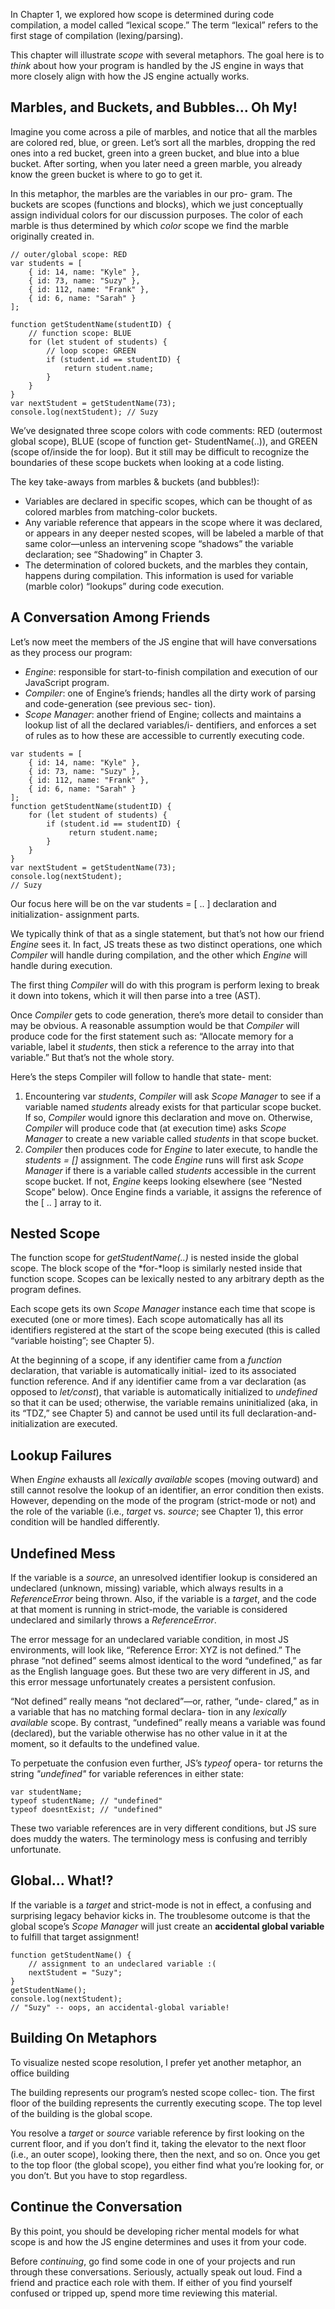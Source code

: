In Chapter 1, we explored how scope is determined during code compilation, a model called “lexical scope.” The term “lexical” refers to the first stage of compilation (lexing/parsing).

This chapter will illustrate *scope* with several metaphors. The goal here is to *think* about how your program is handled by the JS engine in ways that more closely align with how the JS engine actually works.

## Marbles, and Buckets, and Bubbles... Oh My!
Imagine you come across a pile of marbles, and notice that all the marbles are colored red, blue, or green. Let’s sort all the marbles, dropping the red ones into a red bucket, green into a green bucket, and blue into a blue bucket. After sorting, when you later need a green marble, you already know the green bucket is where to go to get it.

In this metaphor, the marbles are the variables in our pro- gram. The buckets are scopes (functions and blocks), which we just conceptually assign individual colors for our discussion purposes. The color of each marble is thus determined by which *color* scope we find the marble originally created in.
```Js
// outer/global scope: RED
var students = [
    { id: 14, name: "Kyle" }, 
    { id: 73, name: "Suzy" }, 
    { id: 112, name: "Frank" }, 
    { id: 6, name: "Sarah" }
];

function getStudentName(studentID) {
    // function scope: BLUE
    for (let student of students) { 
        // loop scope: GREEN
        if (student.id == studentID) { 
            return student.name;
        } 
    }
}
var nextStudent = getStudentName(73); 
console.log(nextStudent); // Suzy
```
We’ve designated three scope colors with code comments: RED (outermost global scope), BLUE (scope of function get- StudentName(..)), and GREEN (scope of/inside the for loop). But it still may be difficult to recognize the boundaries of these scope buckets when looking at a code listing.

The key take-aways from marbles & buckets (and bubbles!):

- Variables are declared in specific scopes, which can be thought of as colored marbles from matching-color buckets.
- Any variable reference that appears in the scope where it was declared, or appears in any deeper nested scopes, will be labeled a marble of that same color—unless an intervening scope “shadows” the variable declaration; see “Shadowing” in Chapter 3.
- The determination of colored buckets, and the marbles they contain, happens during compilation. This information is used for variable (marble color) “lookups” during code execution.

## A Conversation Among Friends
Let’s now meet the members of the JS engine that will have conversations as they process our program:
- *Engine*: responsible for start-to-finish compilation and execution of our JavaScript program.
- *Compiler*: one of Engine’s friends; handles all the dirty work of parsing and code-generation (see previous sec- tion).
- *Scope Manager*: another friend of Engine; collects and maintains a lookup list of all the declared variables/i- dentifiers, and enforces a set of rules as to how these are accessible to currently executing code.
```Js
var students = [
    { id: 14, name: "Kyle" }, 
    { id: 73, name: "Suzy" }, 
    { id: 112, name: "Frank" }, 
    { id: 6, name: "Sarah" }
];
function getStudentName(studentID) { 
    for (let student of students) {
        if (student.id == studentID) {
             return student.name;
        } 
    }
}
var nextStudent = getStudentName(73);
console.log(nextStudent);
// Suzy
```
Our focus here will be on the var students = [ .. ] declaration and initialization- assignment parts.

We typically think of that as a single statement, but that’s not how our friend *Engine* sees it. In fact, JS treats these as two distinct operations, one which *Compiler* will handle during compilation, and the other which *Engine* will handle during execution.

The first thing *Compiler* will do with this program is perform lexing to break it down into tokens, which it will then parse into a tree (AST).

Once *Compiler* gets to code generation, there’s more detail to consider than may be obvious. A reasonable assumption would be that *Compiler* will produce code for the first statement such as: “Allocate memory for a variable, label it *students*, then stick a reference to the array into that variable.” But that’s not the whole story.

Here’s the steps Compiler will follow to handle that state- ment:
1. Encountering var *students*, *Compiler* will ask *Scope Manager* to see if a variable named *students* already exists for that particular scope bucket. If so, *Compiler* would ignore this declaration and move on. Otherwise, *Compiler* will produce code that (at execution time) asks *Scope Manager* to create a new variable called *students* in that scope bucket.
2. *Compiler* then produces code for *Engine* to later execute, to handle the *students = []* assignment. The code *Engine* runs will first ask *Scope Manager* if there is a variable called *students* accessible in the current scope bucket. If not, *Engine* keeps looking elsewhere (see “Nested Scope” below). Once Engine finds a variable, it assigns the reference of the [ .. ] array to it.

## Nested Scope
The function scope for *getStudentName(..)* is nested inside the global scope. The block scope of the *for-*loop is similarly nested inside that function scope. Scopes can be lexically nested to any arbitrary depth as the program defines.

Each scope gets its own *Scope Manager* instance each time that scope is executed (one or more times). Each scope automatically has all its identifiers registered at the start of the scope being executed (this is called “variable hoisting”; see Chapter 5).

At the beginning of a scope, if any identifier came from a *function* declaration, that variable is automatically initial- ized to its associated function reference. And if any identifier came from a var declaration (as opposed to *let/const*), that variable is automatically initialized to *undefined* so that it can be used; otherwise, the variable remains uninitialized (aka, in its “TDZ,” see Chapter 5) and cannot be used until its full declaration-and-initialization are executed.

## Lookup Failures
When *Engine* exhausts all *lexically available* scopes (moving outward) and still cannot resolve the lookup of an identifier, an error condition then exists. However, depending on the mode of the program (strict-mode or not) and the role of the variable (i.e., *target* vs. *source*; see Chapter 1), this error condition will be handled differently.
## Undefined Mess
If the variable is a *source*, an unresolved identifier lookup is considered an undeclared (unknown, missing) variable, which always results in a *ReferenceError* being thrown. Also, if the variable is a *target*, and the code at that moment is running in strict-mode, the variable is considered undeclared and similarly throws a *ReferenceError*.

The error message for an undeclared variable condition, in most JS environments, will look like, “Reference Error: XYZ is not defined.” The phrase “not defined” seems almost identical to the word “undefined,” as far as the English language goes. But these two are very different in JS, and this error message unfortunately creates a persistent confusion.

“Not defined” really means “not declared”—or, rather, “unde- clared,” as in a variable that has no matching formal declara- tion in any *lexically available* scope. By contrast, “undefined” really means a variable was found (declared), but the variable otherwise has no other value in it at the moment, so it defaults to the undefined value.

To perpetuate the confusion even further, JS’s *typeof* opera- tor returns the string *"undefined"* for variable references in either state:
```Js
var studentName;
typeof studentName; // "undefined"
typeof doesntExist; // "undefined"
```
These two variable references are in very different conditions,
but JS sure does muddy the waters. The terminology mess is confusing and terribly unfortunate.
## Global... What!?
If the variable is a *target* and strict-mode is not in effect, a confusing and surprising legacy behavior kicks in. The troublesome outcome is that the global scope’s *Scope Manager* will just create an **accidental global variable** to fulfill that target assignment!

```Js
function getStudentName() {
    // assignment to an undeclared variable :( 
    nextStudent = "Suzy";
}
getStudentName();
console.log(nextStudent);
// "Suzy" -- oops, an accidental-global variable!
```
## Building On Metaphors

To visualize nested scope resolution, I prefer yet another metaphor, an office building

The building represents our program’s nested scope collec- tion. The first floor of the building represents the currently executing scope. The top level of the building is the global scope.

You resolve a *target* or *source* variable reference by first looking on the current floor, and if you don’t find it, taking the elevator to the next floor (i.e., an outer scope), looking there, then the next, and so on. Once you get to the top floor (the global scope), you either find what you’re looking for, or you don’t. But you have to stop regardless.

## Continue the Conversation
By this point, you should be developing richer mental models for what scope is and how the JS engine determines and uses it from your code.

Before *continuing*, go find some code in one of your projects and run through these conversations. Seriously, actually speak out loud. Find a friend and practice each role with them. If either of you find yourself confused or tripped up, spend more time reviewing this material.
